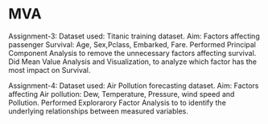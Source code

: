 # MVA
Assignment-3: 
Dataset used: Titanic training dataset.
Aim: Factors affecting passenger Survival: Age, Sex,Pclass, Embarked, Fare.
Performed Principal Component Analysis to remove the unnecessary factors affecting survival.
Did Mean Value Analysis and Visualization, to analyze which factor has the most impact on Survival.

Assignment-4: Dataset used: Air Pollution forecasting dataset. Aim: Factors affecting Air pollution: Dew, Temperature, Pressure, wind speed and Pollution. Performed Explorarory Factor Analysis to to identify the underlying relationships between measured variables.
